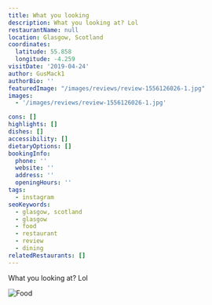 ```yaml
---
title: What you looking
description: What you looking at? Lol
restaurantName: null
location: Glasgow, Scotland
coordinates:
  latitude: 55.858
  longitude: -4.259
visitDate: '2019-04-24'
author: GusMack1
authorBio: ''
featuredImage: "/images/reviews/review-1556126026-1.jpg"
images:
  - '/images/reviews/review-1556126026-1.jpg'

cons: []
highlights: []
dishes: []
accessibility: []
dietaryOptions: []
bookingInfo:
  phone: ''
  website: ''
  address: ''
  openingHours: ''
tags:
  - instagram
seoKeywords:
  - glasgow, scotland
  - glasgow
  - food
  - restaurant
  - review
  - dining
relatedRestaurants: []
---
```


What you looking at? Lol

![Food](/images/reviews/review-1556126026-1.jpg)
